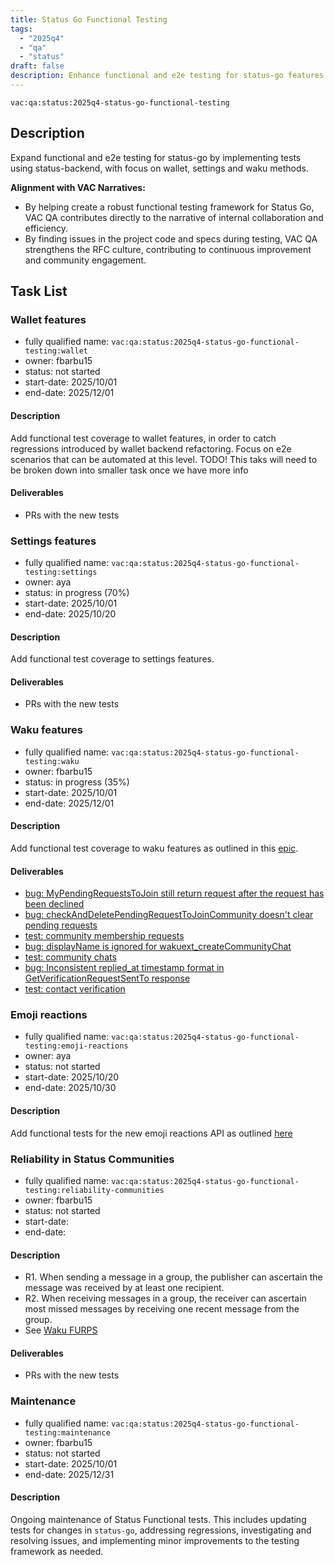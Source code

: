 ```yaml
---
title: Status Go Functional Testing
tags:
  - "2025q4"
  - "qa"
  - "status"  
draft: false  
description: Enhance functional and e2e testing for status-go features by implementing tests using status-backend.
---
```


`vac:qa:status:2025q4-status-go-functional-testing`

## Description
Expand functional and e2e testing for status-go by implementing tests using status-backend,
with focus on wallet, settings and waku methods.

**Alignment with VAC Narratives:**
* By helping create a robust functional testing framework for Status Go,
  VAC QA contributes directly to the narrative of internal collaboration and efficiency.
* By finding issues in the project code and specs during testing,
  VAC QA strengthens the RFC culture, contributing to continuous improvement and community engagement.

## Task List

### Wallet features

* fully qualified name: `vac:qa:status:2025q4-status-go-functional-testing:wallet`
* owner: fbarbu15
* status: not started
* start-date: 2025/10/01
* end-date: 2025/12/01

#### Description
Add functional test coverage to wallet features,
in order to catch regressions introduced by wallet backend refactoring.
Focus on e2e scenarios that can be automated at this level.
TODO! This taks will need to be broken down into smaller task once we have more info

#### Deliverables
* PRs with the new tests

### Settings features

* fully qualified name: `vac:qa:status:2025q4-status-go-functional-testing:settings`
* owner: aya
* status: in progress (70%)
* start-date: 2025/10/01
* end-date: 2025/10/20

#### Description
Add functional test coverage to settings features.

#### Deliverables
* PRs with the new tests

### Waku features

* fully qualified name: `vac:qa:status:2025q4-status-go-functional-testing:waku`
* owner: fbarbu15
* status: in progress (35%)
* start-date: 2025/10/01
* end-date: 2025/12/01

#### Description
Add functional test coverage to waku features
as outlined in this [epic](https://github.com/status-im/status-go/issues/6064). 

#### Deliverables
- [bug: MyPendingRequestsToJoin still return request after the request has been declined](https://github.com/status-im/status-go/issues/6975)
- [bug: checkAndDeletePendingRequestToJoinCommunity doesn't clear pending requests](https://github.com/status-im/status-go/issues/6976)
- [test: community membership requests](https://github.com/status-im/status-go/pull/6977)
- [bug: displayName is ignored for wakuext_createCommunityChat](https://github.com/status-im/status-go/issues/6985)
- [test: community chats](https://github.com/status-im/status-go/pull/6987)
- [bug: Inconsistent replied_at timestamp format in GetVerificationRequestSentTo response](https://github.com/status-im/status-go/issues/6995)
- [test: contact verification](https://github.com/status-im/status-go/pull/6997)

### Emoji reactions

* fully qualified name: `vac:qa:status:2025q4-status-go-functional-testing:emoji-reactions`
* owner: aya
* status: not started
* start-date: 2025/10/20
* end-date: 2025/10/30

#### Description
Add functional tests for the new emoji reactions API 
as outlined [here](https://github.com/status-im/status-desktop/issues/18822)

### Reliability in Status Communities

* fully qualified name: `vac:qa:status:2025q4-status-go-functional-testing:reliability-communities`
* owner: fbarbu15
* status: not started
* start-date: 
* end-date: 

#### Description
- R1. When sending a message in a group, the publisher can ascertain the message was received by at least one recipient.
- R2. When receiving messages in a group, the receiver can ascertain most missed messages by receiving one recent message from the group.
- See [Waku FURPS](https://github.com/waku-org/pm/blob/2025H2/draft-roadmap/introduce_e2e_reliability_in_status.md?plain=1#L40)

#### Deliverables
* PRs with the new tests

### Maintenance

* fully qualified name: `vac:qa:status:2025q4-status-go-functional-testing:maintenance`
* owner: fbarbu15
* status: not started
* start-date: 2025/10/01
* end-date: 2025/12/31

#### Description
Ongoing maintenance of Status Functional tests. 
This includes updating tests for changes in `status-go`, addressing regressions, 
investigating and resolving issues, and implementing minor improvements to the testing framework as needed.
